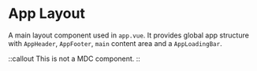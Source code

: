 # App Layout

A main layout component used in `app.vue`. It provides global app structure with `AppHeader`, `AppFooter`, `main` content area and a `AppLoadingBar`. 

::callout
This is not a MDC component.
::